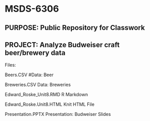 # MSDS-6306
## PURPOSE: Public Repository for Classwork
## PROJECT: Analyze Budweiser craft beer/brewery data

Files:

Beers.CSV                #Data: Beer

Breweries.CSV            Data: Breweries

Edward_Roske_Unit8.RMD   R Markdown

Edward_Roske.Unit8.HTML  Knit HTML File

Presentation.PPTX        Presentation: Budweiser Slides
